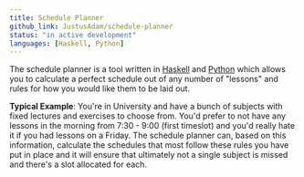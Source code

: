 ```yaml
---
title: Schedule Planner
github_link: JustusAdam/schedule-planner
status: "in active development"
languages: [Haskell, Python]
---
```


The schedule planner is a tool written in [Haskell](//haskell.org) and [Python](//python.org) which allows you to calculate a perfect schedule out of any number of "lessons" and rules for how you would like them to be laid out.

__Typical Example__:
You're in University and have a bunch of subjects with fixed lectures and exercises to choose from. You'd prefer to not have any lessons in the morning from 7:30 - 9:00 (first timeslot) and you'd really hate it if you had lessons on a Friday.
The schedule planner can, based on this information, calculate the schedules that most follow these rules you have put in place and it will ensure that ultimately not a single subject is missed and there's a slot allocated for each.
